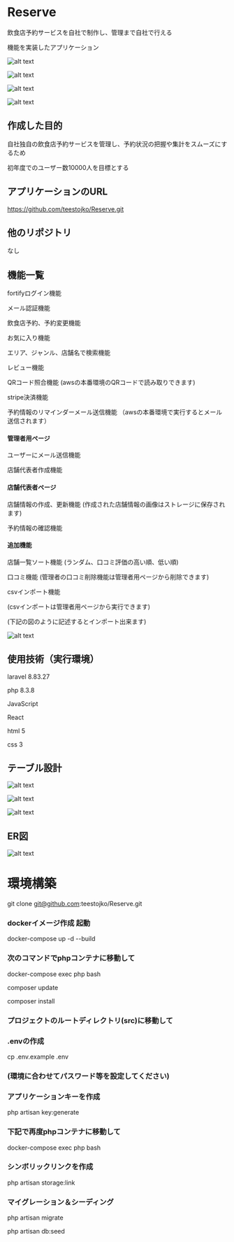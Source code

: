 # Reserve
飲食店予約サービスを自社で制作し、管理まで自社で行える

機能を実装したアプリケーション

![alt text](image.png)

![alt text](image-1.png)

![alt text](image-2.png)

![alt text](image-3.png)

## 作成した目的
自社独自の飲食店予約サービスを管理し、予約状況の把握や集計をスムーズにするため

初年度でのユーザー数10000人を目標とする


## アプリケーションのURL
https://github.com/teestojko/Reserve.git


## 他のリポジトリ
なし


## 機能一覧

fortifyログイン機能

メール認証機能

飲食店予約、予約変更機能

お気に入り機能

エリア、ジャンル、店舗名で検索機能

レビュー機能

QRコード照合機能
(awsの本番環境のQRコードで読み取りできます)

stripe決済機能

予約情報のリマインダーメール送信機能
（awsの本番環境で実行するとメール送信されます）

#### 管理者用ページ

ユーザーにメール送信機能

店舗代表者作成機能

#### 店舗代表者ページ

店舗情報の作成、更新機能
(作成された店舗情報の画像はストレージに保存されます)

予約情報の確認機能

#### 追加機能

店舗一覧ソート機能
(ランダム、口コミ評価の高い順、低い順)

口コミ機能
(管理者の口コミ削除機能は管理者用ページから削除できます)

csvインポート機能

(csvインポートは管理者用ページから実行できます)

(下記の図のように記述するとインポート出来ます)

![alt text](<スクリーンショット 2025-02-03 21.19.35.png>)

## 使用技術（実行環境）
laravel 8.83.27

php 8.3.8

JavaScript

React

html 5

css 3



## テーブル設計

![alt text](image-4.png)

![alt text](image-5.png)

![alt text](image-12.png)

## ER図

![alt text](image-13.png)

# 環境構築

git clone git@github.com:teestojko/Reserve.git

### dockerイメージ作成 起動

docker-compose up -d --build

### 次のコマンドでphpコンテナに移動して

docker-compose exec php bash

composer update

composer install

### プロジェクトのルートディレクトリ(src)に移動して

### .envの作成

cp .env.example .env

### (環境に合わせてパスワード等を設定してください)

### アプリケーションキーを作成

php artisan key:generate

### 下記で再度phpコンテナに移動して

docker-compose exec php bash

### シンボリックリンクを作成

php artisan storage:link

### マイグレーション＆シーディング

php artisan migrate

php artisan db:seed